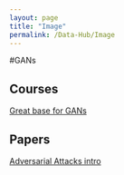 ```yaml
---
layout: page
title: "Image"
permalink: /Data-Hub/Image
---
```


#GANs
## Courses
[Great base for GANs](https://developers.google.com/machine-learning/gan)
## Papers
[Adversarial Attacks intro](http://gradientscience.org/adv/)
